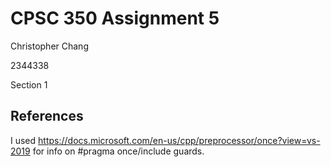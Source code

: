 # CPSC 350 Assignment 5
Christopher Chang

2344338

Section 1

## References
I used https://docs.microsoft.com/en-us/cpp/preprocessor/once?view=vs-2019 for info on #pragma once/include guards.